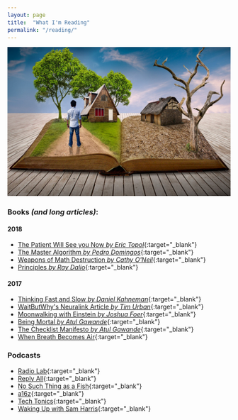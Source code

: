```yaml
---
layout: page
title:  "What I'm Reading"
permalink: "/reading/"
---
```


![books](/assets/images/blog/reading.jpg)

### Books *(and long articles)*:  

#### 2018   

* [The Patient Will See you Now *by Eric Topol*](https://www.goodreads.com/book/show/22825546-the-patient-will-see-you-now){:target="_blank"}
* [The Master Algorithm *by Pedro Domingos*](https://www.goodreads.com/book/show/24612233-the-master-algorithm){:target="_blank"}
* [Weapons of Math Destruction *by Cathy O'Neil*](https://www.goodreads.com/book/show/28186015-weapons-of-math-destruction){:target="_blank"}
* [Principles *by Ray Dalio*](https://www.goodreads.com/book/show/12935037-principles){:target="_blank"}

#### 2017  

* [Thinking Fast and Slow *by Daniel Kahneman*](https://www.goodreads.com/book/show/11468377-thinking-fast-and-slow){:target="_blank"}
* [WaitButWhy's Neuralink Article *by Tim Urban*](https://waitbutwhy.com/2017/04/neuralink.html){:target="_blank"}
* [Moonwalking with Einstein *by Joshua Foer*](https://www.goodreads.com/book/show/6346975-moonwalking-with-einstein){:target="_blank"}
* [Being Mortal *by Atul Gawande*](http://atulgawande.com/book/being-mortal/){:target="_blank"}
* [The Checklist Manifesto *by Atul Gawande*](http://atulgawande.com/book/the-checklist-manifesto/){:target="_blank"}  
* [When Breath Becomes Air](https://www.goodreads.com/book/show/25899336-when-breath-becomes-air){:target="_blank"}

### Podcasts  

* [Radio Lab](http://www.radiolab.org/){:target="_blank"}
* [Reply All](https://www.gimletmedia.com/reply-all){:target="_blank"}
* [No Such Thing as a Fish](http://qi.com/podcast/){:target="_blank"}
* [a16z](https://a16z.com/podcasts/){:target="_blank"}
* [Tech Tonics](http://connectedsocialmedia.com/category/tech-tonics/){:target="_blank"}
* [Waking Up with Sam Harris](https://samharris.org/podcast/){:target="_blank"}
